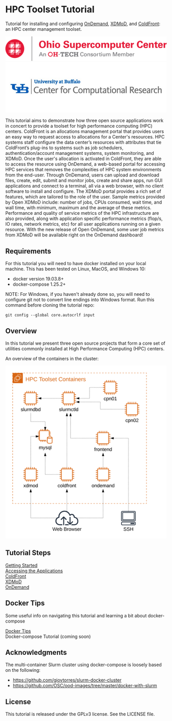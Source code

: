 # HPC Toolset Tutorial

Tutorial for installing and configuring [OnDemand](https://openondemand.org/), [XDMoD](https://open.xdmod.org), and [ColdFront](http://coldfront.io): an HPC center management toolset.

![OSC Logo](docs/osc_logo.png)
![CCR logo](docs/ccr_logo.jpg)

This tutorial aims to demonstrate how three open source applications work in concert to provide a toolset for high performance computing (HPC) centers. ColdFront is an allocations management portal that provides users an easy way to request access to allocations for a Center's resources.  HPC systems staff configure the data center’s resources with attributes that tie ColdFront’s plug-ins to systems such as job schedulers, authentication/account management systems, system monitoring, and XDMoD.  Once the user's allocation is activated in ColdFront, they are able to access the resource using OnDemand, a web-based portal for accessing HPC services that removes the complexities of HPC system environments from the end-user.  Through OnDemand, users can upload and download files, create, edit, submit and monitor jobs, create and share apps, run GUI applications and connect to a terminal, all via a web browser, with no client software to install and configure.  The XDMoD portal provides a rich set of features, which are tailored to the role of the user.  Sample metrics provided by Open XDMoD include: number of jobs, CPUs consumed, wait time, and wall time, with minimum, maximum and the average of these metrics. Performance and quality of service metrics of the HPC infrastructure are also provided, along with application specific performance metrics (flop/s, IO rates, network metrics, etc) for all user applications running on a given resource.  With the new release of Open OnDemand, some user job metrics from XDMoD will be available right on the OnDemand dashboard!


## Requirements

For this tutorial you will need to have docker installed on your local machine.  This has been tested on Linux, MacOS, and Windows 10:

- docker version 19.03.8+
- docker-compose 1.25.2+

NOTE: For Windows, if you haven't already done so, you will need to configure git not to convert line endings into Windows format.  Run this command before cloning the tutorial repo:
```
git config --global core.autocrlf input
```


## Overview

In this tutorial we present three open source projects that form a core set of
utilities commonly installed at High Performance Computing (HPC) centers.

An overview of the containers in the cluster:

![Container Overview](docs/HPC-Toolset-sm.png)


## Tutorial Steps

[Getting Started](docs/getting_started.md)  
[Accessing the Applications](docs/applications.md)  
[ColdFront](../coldfront/README.md)  
[XDMoD](../xdmod/README.md)  
[OnDemand](../ondemand/README.md)  


## Docker Tips
Some useful info on navigating this tutorial and learning a bit about docker-compose

[Docker Tips](docker_tips.md)  
Docker-compose Tutorial (coming soon)

## Acknowledgments

The multi-container Slurm cluster using docker-compose is loosely based on the
following:

- https://github.com/giovtorres/slurm-docker-cluster
- https://github.com/OSC/ood-images/tree/master/docker-with-slurm

## License

This tutorial is released under the GPLv3 license. See the LICENSE file.
